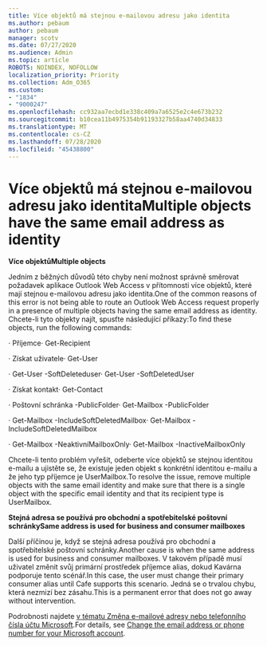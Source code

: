 ```yaml
---
title: Více objektů má stejnou e-mailovou adresu jako identita
ms.author: pebaum
author: pebaum
manager: scotv
ms.date: 07/27/2020
ms.audience: Admin
ms.topic: article
ROBOTS: NOINDEX, NOFOLLOW
localization_priority: Priority
ms.collection: Adm_O365
ms.custom:
- "1834"
- "9000247"
ms.openlocfilehash: cc932aa7ecbd1e338c409a7a6525e2c4e673b232
ms.sourcegitcommit: b10cea11b4975354b91193327b58aa4740d34833
ms.translationtype: MT
ms.contentlocale: cs-CZ
ms.lasthandoff: 07/28/2020
ms.locfileid: "45438800"
---
```

# <a name="multiple-objects-have-the-same-email-address-as-identity"></a><span data-ttu-id="a33c6-102">Více objektů má stejnou e-mailovou adresu jako identita</span><span class="sxs-lookup"><span data-stu-id="a33c6-102">Multiple objects have the same email address as identity</span></span>

<span data-ttu-id="a33c6-103">**Více objektů**</span><span class="sxs-lookup"><span data-stu-id="a33c6-103">**Multiple objects**</span></span>

<span data-ttu-id="a33c6-104">Jedním z běžných důvodů této chyby není možnost správně směrovat požadavek aplikace Outlook Web Access v přítomnosti více objektů, které mají stejnou e-mailovou adresu jako identita.</span><span class="sxs-lookup"><span data-stu-id="a33c6-104">One of the common reasons of this error is not being able to route an Outlook Web Access request properly in a presence of multiple objects having the same email address as identity.</span></span> <span data-ttu-id="a33c6-105">Chcete-li tyto objekty najít, spusťte následující příkazy:</span><span class="sxs-lookup"><span data-stu-id="a33c6-105">To find these objects, run the following commands:</span></span>

<span data-ttu-id="a33c6-106">· Příjemce<email address></span><span class="sxs-lookup"><span data-stu-id="a33c6-106">· Get-Recipient <email address></span></span>

<span data-ttu-id="a33c6-107">· Získat uživatele<email address></span><span class="sxs-lookup"><span data-stu-id="a33c6-107">· Get-User <email address></span></span>

<span data-ttu-id="a33c6-108">· Get-User <email address> -SoftDeleteduser</span><span class="sxs-lookup"><span data-stu-id="a33c6-108">· Get-User <email address> -SoftDeletedUser</span></span>

<span data-ttu-id="a33c6-109">· Získat kontakt<email address></span><span class="sxs-lookup"><span data-stu-id="a33c6-109">· Get-Contact <email address></span></span>

<span data-ttu-id="a33c6-110">· Poštovní <email address> schránka -PublicFolder</span><span class="sxs-lookup"><span data-stu-id="a33c6-110">· Get-Mailbox <email address> -PublicFolder</span></span>

<span data-ttu-id="a33c6-111">· Get-Mailbox <email address> -IncludeSoftDeletedMailbox</span><span class="sxs-lookup"><span data-stu-id="a33c6-111">· Get-Mailbox <email address> -IncludeSoftDeletedMailbox</span></span>

<span data-ttu-id="a33c6-112">· Get-Mailbox <email address> -NeaktivníMailboxOnly</span><span class="sxs-lookup"><span data-stu-id="a33c6-112">· Get-Mailbox <email address> -InactiveMailboxOnly</span></span>

<span data-ttu-id="a33c6-113">Chcete-li tento problém vyřešit, odeberte více objektů se stejnou identitou e-mailu a ujistěte se, že existuje jeden objekt s konkrétní identitou e-mailu a že jeho typ příjemce je UserMailbox.</span><span class="sxs-lookup"><span data-stu-id="a33c6-113">To resolve the issue, remove multiple objects with the same email identity and make sure that there is a single object with the specific email identity and that its recipient type is UserMailbox.</span></span>

<span data-ttu-id="a33c6-114">**Stejná adresa se používá pro obchodní a spotřebitelské poštovní schránky**</span><span class="sxs-lookup"><span data-stu-id="a33c6-114">**Same address is used for business and consumer mailboxes**</span></span>

<span data-ttu-id="a33c6-115">Další příčinou je, když se stejná adresa používá pro obchodní a spotřebitelské poštovní schránky.</span><span class="sxs-lookup"><span data-stu-id="a33c6-115">Another cause is when the same address is used for business and consumer mailboxes.</span></span> <span data-ttu-id="a33c6-116">V takovém případě musí uživatel změnit svůj primární prostředek příjemce alias, dokud Kavárna podporuje tento scénář.</span><span class="sxs-lookup"><span data-stu-id="a33c6-116">In this case, the user must change their primary consumer alias until Cafe supports this scenario.</span></span> <span data-ttu-id="a33c6-117">Jedná se o trvalou chybu, která nezmizí bez zásahu.</span><span class="sxs-lookup"><span data-stu-id="a33c6-117">This is a permanent error that does not go away without intervention.</span></span>

<span data-ttu-id="a33c6-118">Podrobnosti najdete [v tématu Změna e-mailové adresy nebo telefonního čísla účtu Microsoft](https://support.microsoft.com/help/11545/microsoft-account-rename-your-personal-account).</span><span class="sxs-lookup"><span data-stu-id="a33c6-118">For details, see [Change the email address or phone number for your Microsoft account](https://support.microsoft.com/help/11545/microsoft-account-rename-your-personal-account).</span></span>